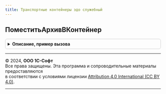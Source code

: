 ```yaml
---
title: Транспортные контейнеры эдо служебный
---
```



## ПоместитьАрхивВКонтейнер
<details style="margin: 1em 0; padding: 0.5em; border: 1px solid #ccc; border-radius: 6px;">

<summary style="font-weight: bold; cursor: pointer;">Описание, пример вызова</summary>

```bsl

// Поместить архив в контейнер.
//
// Параметры:
//  ТранспортныйКонтейнер - ДокументСсылка.ТранспортныйКонтейнерЭДО
//  ДвоичныеДанные - ДвоичныеДанные,
//                   Строка,
//                   Неопределено
//  ИмяФайлаБезРасширения - Строка
//  Расширение - Строка
Процедура ПоместитьАрхивВКонтейнер(ТранспортныйКонтейнер, ДвоичныеДанные, ИмяФайлаБезРасширения, Расширение) Экспорт
```

Пример вызова
```bsl
ТранспортныеКонтейнерыЭДОСлужебный.ПоместитьАрхивВКонтейнер(ТранспортныйКонтейнер, ДвоичныеДанные, ИмяФайлаБезРасширения, Расширение) 
```
</details>

---

© 2024, **ООО 1С-Софт**  
Все права защищены. Эта программа и сопроводительные материалы предоставляются  
в соответствии с условиями лицензии [Attribution 4.0 International (CC BY 4.0)](https://creativecommons.org/licenses/by/4.0/legalcode).

---
